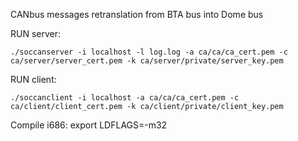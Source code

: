 CANbus messages retranslation from BTA bus into Dome bus

RUN server:

    ./soccanserver -i localhost -l log.log -a ca/ca/ca_cert.pem -c ca/server/server_cert.pem -k ca/server/private/server_key.pem


RUN client:

    ./soccanclient -i localhost -a ca/ca/ca_cert.pem -c ca/client/client_cert.pem -k ca/client/private/client_key.pem



Compile i686: 
export LDFLAGS=-m32
